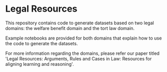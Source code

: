 # Legal Resources
This repository contains code to generate datasets based on two legal domains: the welfare benefit domain and the tort law domain.

Example notebooks are provided for both domains that explain how to use the code to generate the datasets. 

For more information regarding the domains, please refer our paper titled 'Legal Resources: Arguments, Rules and Cases in Law: Resources for aligning learning and reasoning'.
